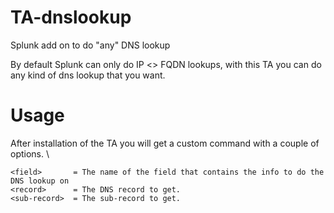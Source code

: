 # TA-dnslookup
Splunk add on to do "any" DNS lookup

By default Splunk can only do IP <> FQDN lookups, with this TA you can do any kind of dns lookup that you want.

# Usage
After installation of the TA you will get a custom command with a couple of options. \
``` | dnslookup field=<field> [[r=<record>] [sr=<sub-record>]]
<field>       = The name of the field that contains the info to do the DNS lookup on
<record>      = The DNS record to get.
<sub-record>  = The sub-record to get.
```
